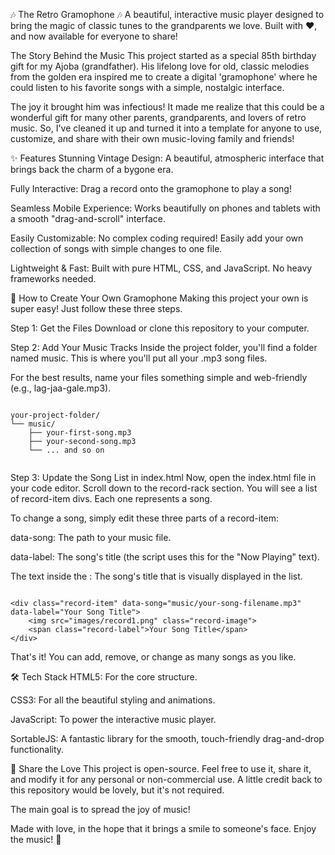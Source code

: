 🎶 The Retro Gramophone 🎶
A beautiful, interactive music player designed to bring the magic of classic tunes to the grandparents we love. Built with ❤️, and now available for everyone to share!

The Story Behind the Music
This project started as a special 85th birthday gift for my Ajoba (grandfather). His lifelong love for old, classic melodies from the golden era inspired me to create a digital 'gramophone' where he could listen to his favorite songs with a simple, nostalgic interface.

The joy it brought him was infectious! It made me realize that this could be a wonderful gift for many other parents, grandparents, and lovers of retro music. So, I've cleaned it up and turned it into a template for anyone to use, customize, and share with their own music-loving family and friends!

✨ Features
Stunning Vintage Design: A beautiful, atmospheric interface that brings back the charm of a bygone era.

Fully Interactive: Drag a record onto the gramophone to play a song!

Seamless Mobile Experience: Works beautifully on phones and tablets with a smooth "drag-and-scroll" interface.

Easily Customizable: No complex coding required! Easily add your own collection of songs with simple changes to one file.

Lightweight & Fast: Built with pure HTML, CSS, and JavaScript. No heavy frameworks needed.

🚀 How to Create Your Own Gramophone
Making this project your own is super easy! Just follow these three steps.

Step 1: Get the Files
Download or clone this repository to your computer.

Step 2: Add Your Music Tracks
Inside the project folder, you'll find a folder named music. This is where you'll put all your .mp3 song files.

For the best results, name your files something simple and web-friendly (e.g., lag-jaa-gale.mp3).

```

your-project-folder/
└── music/
    ├── your-first-song.mp3
    ├── your-second-song.mp3
    └── ... and so on
    
```

Step 3: Update the Song List in index.html
Now, open the index.html file in your code editor. Scroll down to the record-rack section. You will see a list of record-item divs. Each one represents a song.

To change a song, simply edit these three parts of a record-item:

data-song: The path to your music file.

data-label: The song's title (the script uses this for the "Now Playing" text).

The text inside the <span>: The song's title that is visually displayed in the list.

```

<div class="record-item" data-song="music/your-song-filename.mp3" data-label="Your Song Title">
    <img src="images/record1.png" class="record-image">
    <span class="record-label">Your Song Title</span>
</div>

```
That's it! You can add, remove, or change as many songs as you like.

🛠️ Tech Stack
HTML5: For the core structure.

CSS3: For all the beautiful styling and animations.

JavaScript: To power the interactive music player.

SortableJS: A fantastic library for the smooth, touch-friendly drag-and-drop functionality.

💖 Share the Love
This project is open-source. Feel free to use it, share it, and modify it for any personal or non-commercial use. A little credit back to this repository would be lovely, but it's not required.

The main goal is to spread the joy of music!

Made with love, in the hope that it brings a smile to someone's face. Enjoy the music! 🎵